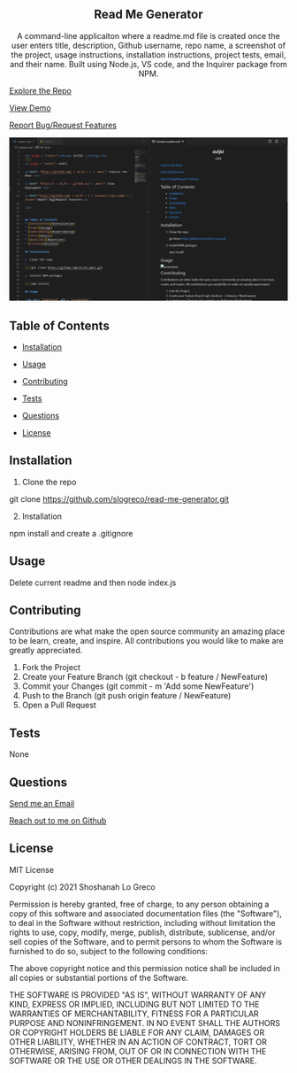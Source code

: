 
<h2 align = "center"><strong> Read Me Generator </strong></h2>
  
<p align = "center">  A command-line applicaiton where a readme.md file is created once the user enters title, description, Github username, repo name, a screenshot of the project, usage instructions, installation instructions, project tests, email, and their name. Built using Node.js, VS code, and the Inquirer package from NPM.

<a href= "https://github.com/slogreco/read-me-generator"> Explore the Repo </a>

<a href= "https://drive.google.com/file/d/1GOjgRXHBdUv4DuS7IhZkkrjtil4HvbJc/view"> View Demo </a>

<a href="https://github.com/slogreco/read-me-generator/issues">Report Bug/Request Features</a>

</p>

<img src= "/assets/image.jpg" alt = "screenshot">

## Table of Contents


* [Installation](#installation)

* [Usage](#usage)

* [Contributing](#contributing)

* [Tests](#tests)

* [Questions](#questions)

* [License](#license)

## Installation

1. Clone the repo

  git clone https://github.com/slogreco/read-me-generator.git

2. Installation

<p>npm install and create a .gitignore</p>

## Usage

<p>Delete current readme and then node index.js</p>

## Contributing

Contributions are what make the open source community an amazing place to be learn, create, and inspire. All contributions you would like to make are greatly appreciated.

1. Fork the Project
2. Create your Feature Branch (git checkout - b feature / NewFeature)
3. Commit your Changes (git commit - m 'Add some NewFeature')
4. Push to the Branch (git push origin feature / NewFeature)
5. Open a Pull Request


## Tests

<p>None</p>

## Questions

[Send me an Email](mailto:shoshanahlogreco@gmail.com) 

[Reach out to me on Github](https://github.com/slogreco)

## License

MIT License

Copyright (c) 2021 Shoshanah Lo Greco

Permission is hereby granted, free of charge, to any person obtaining a copy
of this software and associated documentation files (the "Software"), to deal
in the Software without restriction, including without limitation the rights
to use, copy, modify, merge, publish, distribute, sublicense, and/or sell
copies of the Software, and to permit persons to whom the Software is
furnished to do so, subject to the following conditions:

The above copyright notice and this permission notice shall be included in all
copies or substantial portions of the Software.

THE SOFTWARE IS PROVIDED "AS IS", WITHOUT WARRANTY OF ANY KIND, EXPRESS OR
IMPLIED, INCLUDING BUT NOT LIMITED TO THE WARRANTIES OF MERCHANTABILITY,
FITNESS FOR A PARTICULAR PURPOSE AND NONINFRINGEMENT. IN NO EVENT SHALL THE
AUTHORS OR COPYRIGHT HOLDERS BE LIABLE FOR ANY CLAIM, DAMAGES OR OTHER
LIABILITY, WHETHER IN AN ACTION OF CONTRACT, TORT OR OTHERWISE, ARISING FROM,
OUT OF OR IN CONNECTION WITH THE SOFTWARE OR THE USE OR OTHER DEALINGS IN THE
SOFTWARE.

  